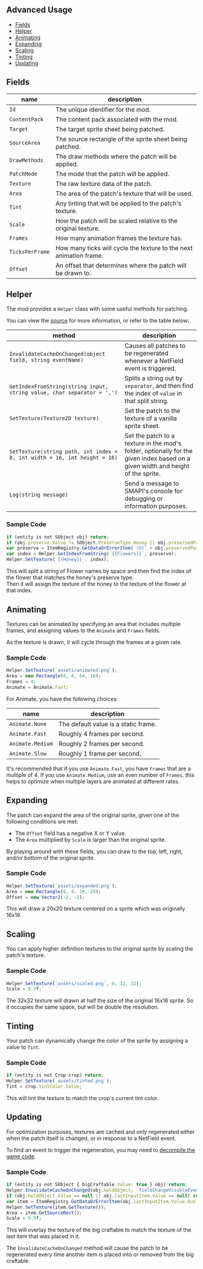 ## Advanced Usage

* [Fields](#fields)
* [Helper](#helper)
* [Animating](#animating)
* [Expanding](#expanding)
* [Scaling](#scaling)
* [Tinting](#tinting)
* [Updating](#updating)

## Fields

| name            | description                                                        |
|-----------------|--------------------------------------------------------------------|
| `Id`            | The unique identifier for the mod.                                 |
| `ContentPack`   | The content pack associated with the mod.                          |
| `Target`        | The target sprite sheet being patched.                             |
| `SourceArea`    | The source rectangle of the sprite sheet being patched.            |
| `DrawMethods`   | The draw methods where the patch will be applied.                  |
| `PatchMode`     | The mode that the patch will be applied.                           |
| `Texture`       | The raw texture data of the patch.                                 |
| `Area`          | The area of the patch's texture that will be used.                 |
| `Tint`          | Any tinting that will be applied to the patch's texture.           |
| `Scale`         | How the patch will be scaled relative to the original texture.     |
| `Frames`        | How many animation frames the texture has.                         |
| `TicksPerFrame` | How many ticks will cycle the texture to the next animation frame. |
| `Offset`        | An offset that determines where the patch will be drawn to.        |

## Helper

The mod provides a `Helper` class with some useful methods for patching.

You can view the [source](../Framework/PatchHelper.cs) for more information, or
refer to the table below:

| method                                                                    | description                                                                                                                     |
|---------------------------------------------------------------------------|---------------------------------------------------------------------------------------------------------------------------------|
| `InvalidateCacheOnChanged(object field, string eventName)`                | Causes all patches to be regenerated whenever a NetField event is triggered.                                                    |
| `GetIndexFromString(string input, string value, char separator = ',')`    | Splits a string out by `separator`, and then find the index of `value` in that split string.                                    |
| `SetTexture(Texture2D texture)`                                           | Set the patch to the texture of a vanilla sprite sheet.                                                                         |
| `SetTexture(string path, int index = 0, int width = 16, int height = 16)` | Set the patch to a texture in the mod's folder, optionally for the given index based on a given width and height of the sprite. |
| `Log(string message)`                                                     | Send a message to SMAPI's console for debugging or information purposes.                                                        |

### Sample Code

```js
if (entity is not SObject obj) return;
if (obj.preserve.Value != SObject.PreserveType.Honey || obj.preservedParentSheetIndex.Value == null) return;
var preserve = ItemRegistry.GetDataOrErrorItem(`(O)` + obj.preservedParentSheetIndex.Value).InternalName;
var index = Helper.GetIndexFromString(`{{Flowers}}`, preserve);
Helper.SetTexture(`{{Honey}}`, index);
```

This will split a string of Flower names by space and then find the index of the
flower that matches the honey's preserve type.  
Then it will assign the texture of the honey to the texture of the flower at
that index.

## Animating

Textures can be animated by specifying an area that includes multiple frames,
and assigning values to the `Animate` and `Frames` fields.

As the texture is drawn, it will cycle through the frames at a given rate.

### Sample Code

```js
Helper.SetTexture(`assets/animated.png`);
Area = new Rectangle(0, 0, 64, 16);
Frames = 4;
Animate = Animate.Fast;
```

For Animate, you have the following choices:

| name             | description                          |
|------------------|--------------------------------------|
| `Animate.None`   | The default value is a static frame. |
| `Animate.Fast`   | Roughly 4 frames per second.         |
| `Animate.Medium` | Roughly 2 frames per second.         |
| `Animate.Slow`   | Roughly 1 frame per second.          |

It's recommended that if you use `Animate.Fast`, you have `Frames` that are a
multiple of 4. If you use `Animate.Medium`, use an even number of `Frames`. this
helps to optimize when multiple layers are animated at different rates.

## Expanding

The patch can expand the area of the original sprite, given one of the following
conditions are met:

* The `Offset` field has a negative X or Y value.
* The `Area` multiplied by `Scale` is larger than the original sprite.

By playing around with these fields, you can draw to the top, left, right,
and/or bottom of the original sprite.

### Sample Code

```js
Helper.SetTexture(`assets/expanded.png`);
Area = new Rectangle(0, 0, 20, 20);
Offset = new Vector2(-2, -2);
```

This will draw a 20x20 texture centered on a sprite which was originally 16x16.

## Scaling

You can apply higher definition textures to the original sprite by scaling the
patch's texture.

### Sample Code

```js
Helper.SetTexture(`assets/scaled.png`, 0, 32, 32);
Scale = 0.5f;
```

The 32x32 texture will drawn at half the size of the original 16x16 sprite. So
it occupies the same space, but will be double the resolution.

## Tinting

Your patch can dynamically change the color of the sprite by assigning a value
to `Tint`.

### Sample Code

```js
if (entity is not Crop crop) return;
Helper.SetTexture(`assets/tinted.png`);
Tint = crop.tintColor.Value;
```

This will tint the texture to match the crop's current tint color.

## Updating

For optimization purposes, textures are cached and only regenerated either when
the patch itself is changed, or in response to a NetField event.

To find an event to trigger the regeneration, you may need
to [decompile the game code](https://stardewvalleywiki.com/Modding:Modder_Guide/Get_Started#How_do_I_decompile_the_game_code.3F).

### Sample Code

```js
if (entity is not SObject { bigCraftable.Value: true } obj) return;
Helper.InvalidateCacheOnChanged(obj.heldObject, `fieldChangeVisibleEvent`);
if (obj.heldObject.Value == null || obj.lastInputItem.Value == null) return;
var item = ItemRegistry.GetDataOrErrorItem(obj.lastInputItem.Value.QualifiedItemId);
Helper.SetTexture(item.GetTexture());
Area = item.GetSourceRect();
Scale = 0.5f;
```

This will overlay the texture of the big craftable to match the texture of the
last item that was placed in it.

The `InvalidateCacheOnChanged` method will cause the patch to be regenerated
every time another item is placed into or removed from the big craftable.